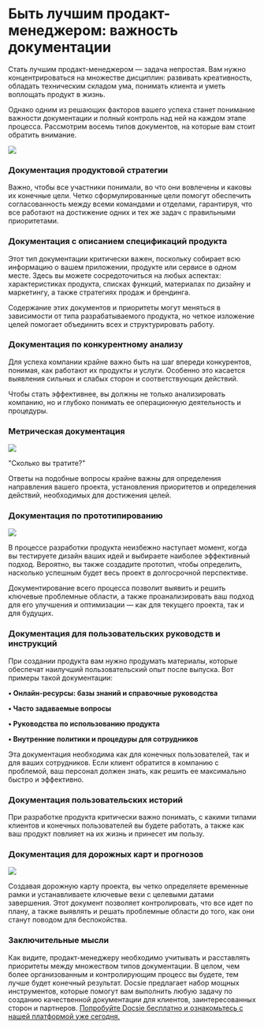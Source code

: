 # Быть лучшим продакт-менеджером: важность документации

Стать лучшим продакт-менеджером — задача непростая. Вам нужно концентрироваться на множестве дисциплин: развивать креативность, обладать техническим складом ума, понимать клиента и уметь воплощать продукт в жизнь.

Однако одним из решающих факторов вашего успеха станет понимание важности документации и полный контроль над ней на каждом этапе процесса. Рассмотрим восемь типов документов, на которые вам стоит обратить внимание.

![](https://cdn.docsie.io/workspace_8D5W1pxgb7Jq3oZO7/doc_TW7xFF3ucs3XCi5rY/file_vN9YuYjwCFqqYv7sZ/c8cc5da1-cc99-56e7-2e9a-66c5ec3e0738firmbee_com_gcsNOsPEXfs_unsplash_(1)_min.jpg)

### Документация продуктовой стратегии

Важно, чтобы все участники понимали, во что они вовлечены и каковы их конечные цели. Четко сформулированные цели помогут обеспечить согласованность между всеми командами и отделами, гарантируя, что все работают на достижение одних и тех же задач с правильными приоритетами.

### Документация с описанием спецификаций продукта

Этот тип документации критически важен, поскольку собирает всю информацию о вашем приложении, продукте или сервисе в одном месте. Здесь вы можете сосредоточиться на любых аспектах: характеристиках продукта, списках функций, материалах по дизайну и маркетингу, а также стратегиях продаж и брендинга.

Содержание этих документов и приоритеты могут меняться в зависимости от типа разрабатываемого продукта, но четкое изложение целей помогает объединить всех и структурировать работу.

### Документация по конкурентному анализу

Для успеха компании крайне важно быть на шаг впереди конкурентов, понимая, как работают их продукты и услуги. Особенно это касается выявления сильных и слабых сторон и соответствующих действий.

Чтобы стать эффективнее, вы должны не только анализировать компанию, но и глубоко понимать ее операционную деятельность и процедуры.

### Метрическая документация

![](https://cdn.docsie.io/workspace_8D5W1pxgb7Jq3oZO7/doc_TW7xFF3ucs3XCi5rY/file_IlAjgRwtpwBDVKehx/1176f518-721f-89e5-5db5-cbc46719944dstephen_dawson_qwtCeJ5cLYs_unsplash_min.jpg)

"Сколько вы тратите?"

Ответы на подобные вопросы крайне важны для определения направления вашего проекта, установления приоритетов и определения действий, необходимых для достижения целей.

### Документация по прототипированию

![](https://cdn.docsie.io/workspace_8D5W1pxgb7Jq3oZO7/doc_TW7xFF3ucs3XCi5rY/file_JFsuAcNI4wR6HEBDj/455a8b62-6afd-93ac-a208-edfb8df458adsigmund__dJCBtdUu74_unsplash_min.jpg)

В процессе разработки продукта неизбежно наступает момент, когда вы тестируете дизайн ваших идей и выбираете наиболее эффективный подход. Вероятно, вы также создадите прототип, чтобы определить, насколько успешным будет весь проект в долгосрочной перспективе.

Документирование всего процесса позволит выявить и решить ключевые проблемные области, а также проанализировать ваш подход для его улучшения и оптимизации — как для текущего проекта, так и для будущих.

### Документация для пользовательских руководств и инструкций

При создании продукта вам нужно продумать материалы, которые обеспечат наилучший пользовательский опыт после выпуска. Вот примеры такой документации:

**• Онлайн-ресурсы: базы знаний и справочные руководства**

**• Часто задаваемые вопросы**

**• Руководства по использованию продукта**

**• Внутренние политики и процедуры для сотрудников**

Эта документация необходима как для конечных пользователей, так и для ваших сотрудников. Если клиент обратится в компанию с проблемой, ваш персонал должен знать, как решить ее максимально быстро и эффективно.

### Документация пользовательских историй

При разработке продукта критически важно понимать, с какими типами клиентов и конечных пользователей вы будете работать, а также как ваш продукт повлияет на их жизнь и принесет им пользу.

### Документация для дорожных карт и прогнозов

![](https://cdn.docsie.io/workspace_8D5W1pxgb7Jq3oZO7/doc_TW7xFF3ucs3XCi5rY/file_T16bjL6bQTUr7TVXC/719e3d22-1b8a-62db-10bc-142c5c0a2201alvaro_reyes_qWwpHwip31M_unsplash_min.jpg)

Создавая дорожную карту проекта, вы четко определяете временные рамки и устанавливаете ключевые вехи с целевыми датами завершения. Этот документ позволяет контролировать, что все идет по плану, а также выявлять и решать проблемные области до того, как они станут поводом для беспокойства.

### Заключительные мысли

Как видите, продакт-менеджеру необходимо учитывать и расставлять приоритеты между множеством типов документации. В целом, чем более организованным и контролирующим процесс вы будете, тем лучше будет конечный результат. Docsie предлагает набор мощных инструментов, которые помогут вам выполнить любую задачу по созданию качественной документации для клиентов, заинтересованных сторон и партнеров. [Попробуйте Docsie бесплатно и ознакомьтесь с нашей платформой уже сегодня.](https://www.docsie.io/)